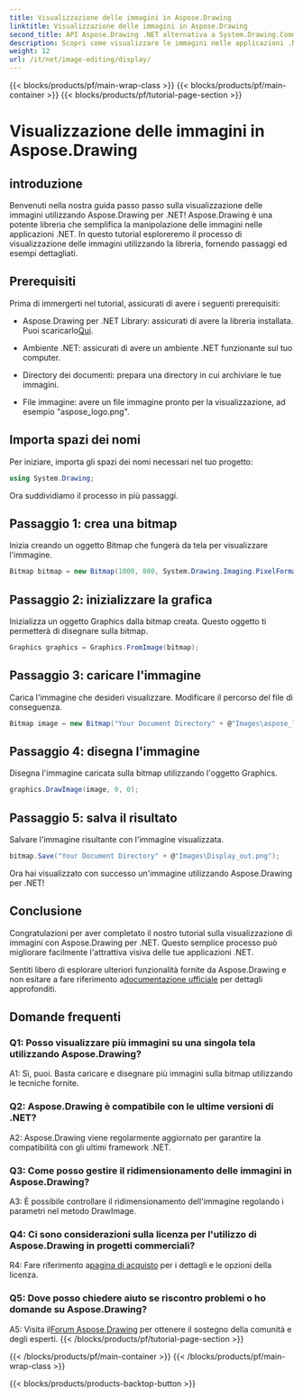 ```yaml
---
title: Visualizzazione delle immagini in Aspose.Drawing
linktitle: Visualizzazione delle immagini in Aspose.Drawing
second_title: API Aspose.Drawing .NET alternativa a System.Drawing.Common
description: Scopri come visualizzare le immagini nelle applicazioni .NET con Aspose.Drawing. Segui il nostro tutorial per scoprire semplici passaggi e migliorare i tuoi contenuti visivi.
weight: 12
url: /it/net/image-editing/display/
---
```


{{< blocks/products/pf/main-wrap-class >}}
{{< blocks/products/pf/main-container >}}
{{< blocks/products/pf/tutorial-page-section >}}

# Visualizzazione delle immagini in Aspose.Drawing

## introduzione

Benvenuti nella nostra guida passo passo sulla visualizzazione delle immagini utilizzando Aspose.Drawing per .NET! Aspose.Drawing è una potente libreria che semplifica la manipolazione delle immagini nelle applicazioni .NET. In questo tutorial esploreremo il processo di visualizzazione delle immagini utilizzando la libreria, fornendo passaggi ed esempi dettagliati.

## Prerequisiti

Prima di immergerti nel tutorial, assicurati di avere i seguenti prerequisiti:

-  Aspose.Drawing per .NET Library: assicurati di avere la libreria installata. Puoi scaricarlo[Qui](https://releases.aspose.com/drawing/net/).

- Ambiente .NET: assicurati di avere un ambiente .NET funzionante sul tuo computer.

- Directory dei documenti: prepara una directory in cui archiviare le tue immagini.

- File immagine: avere un file immagine pronto per la visualizzazione, ad esempio "aspose_logo.png".

## Importa spazi dei nomi

Per iniziare, importa gli spazi dei nomi necessari nel tuo progetto:

```csharp
using System.Drawing;
```

Ora suddividiamo il processo in più passaggi.

## Passaggio 1: crea una bitmap

Inizia creando un oggetto Bitmap che fungerà da tela per visualizzare l'immagine.

```csharp
Bitmap bitmap = new Bitmap(1000, 800, System.Drawing.Imaging.PixelFormat.Format32bppPArgb);
```

## Passaggio 2: inizializzare la grafica

Inizializza un oggetto Graphics dalla bitmap creata. Questo oggetto ti permetterà di disegnare sulla bitmap.

```csharp
Graphics graphics = Graphics.FromImage(bitmap);
```

## Passaggio 3: caricare l'immagine

Carica l'immagine che desideri visualizzare. Modificare il percorso del file di conseguenza.

```csharp
Bitmap image = new Bitmap("Your Document Directory" + @"Images\aspose_logo.png");
```

## Passaggio 4: disegna l'immagine

Disegna l'immagine caricata sulla bitmap utilizzando l'oggetto Graphics.

```csharp
graphics.DrawImage(image, 0, 0);
```

## Passaggio 5: salva il risultato

Salvare l'immagine risultante con l'immagine visualizzata.

```csharp
bitmap.Save("Your Document Directory" + @"Images\Display_out.png");
```

Ora hai visualizzato con successo un'immagine utilizzando Aspose.Drawing per .NET!

## Conclusione

Congratulazioni per aver completato il nostro tutorial sulla visualizzazione di immagini con Aspose.Drawing per .NET. Questo semplice processo può migliorare facilmente l'attrattiva visiva delle tue applicazioni .NET.

Sentiti libero di esplorare ulteriori funzionalità fornite da Aspose.Drawing e non esitare a fare riferimento a[documentazione ufficiale](https://reference.aspose.com/drawing/net/) per dettagli approfonditi.

## Domande frequenti

### Q1: Posso visualizzare più immagini su una singola tela utilizzando Aspose.Drawing?

A1: Sì, puoi. Basta caricare e disegnare più immagini sulla bitmap utilizzando le tecniche fornite.

### Q2: Aspose.Drawing è compatibile con le ultime versioni di .NET?

A2: Aspose.Drawing viene regolarmente aggiornato per garantire la compatibilità con gli ultimi framework .NET.

### Q3: Come posso gestire il ridimensionamento delle immagini in Aspose.Drawing?

A3: È possibile controllare il ridimensionamento dell'immagine regolando i parametri nel metodo DrawImage.

### Q4: Ci sono considerazioni sulla licenza per l'utilizzo di Aspose.Drawing in progetti commerciali?

R4: Fare riferimento a[pagina di acquisto](https://purchase.aspose.com/buy) per i dettagli e le opzioni della licenza.

### Q5: Dove posso chiedere aiuto se riscontro problemi o ho domande su Aspose.Drawing?

 A5: Visita il[Forum Aspose.Drawing](https://forum.aspose.com/c/diagram/17) per ottenere il sostegno della comunità e degli esperti.
{{< /blocks/products/pf/tutorial-page-section >}}

{{< /blocks/products/pf/main-container >}}
{{< /blocks/products/pf/main-wrap-class >}}

{{< blocks/products/products-backtop-button >}}
